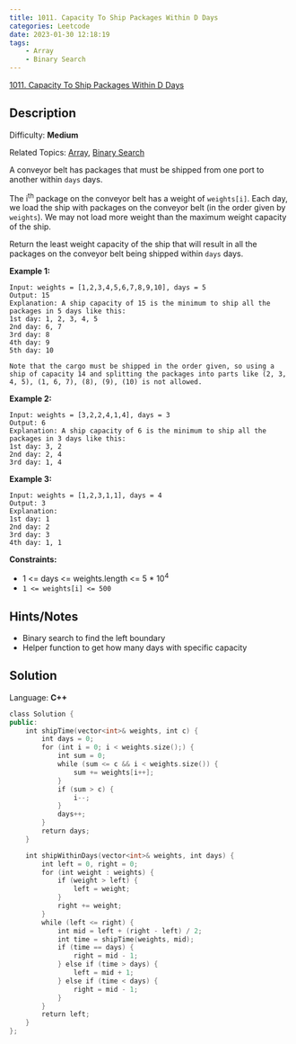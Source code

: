 ```yaml
---
title: 1011. Capacity To Ship Packages Within D Days
categories: Leetcode
date: 2023-01-30 12:18:19
tags:
    - Array
    - Binary Search
---
```


[1011\. Capacity To Ship Packages Within D Days](https://leetcode.com/problems/capacity-to-ship-packages-within-d-days/)

## Description

Difficulty: **Medium**

Related Topics: [Array](https://leetcode.com/tag/array/), [Binary Search](https://leetcode.com/tag/binary-search/)

A conveyor belt has packages that must be shipped from one port to another within `days` days.

The i<sup>th</sup> package on the conveyor belt has a weight of `weights[i]`. Each day, we load the ship with packages on the conveyor belt (in the order given by `weights`). We may not load more weight than the maximum weight capacity of the ship.

Return the least weight capacity of the ship that will result in all the packages on the conveyor belt being shipped within `days` days.

**Example 1:**

```text
Input: weights = [1,2,3,4,5,6,7,8,9,10], days = 5
Output: 15
Explanation: A ship capacity of 15 is the minimum to ship all the packages in 5 days like this:
1st day: 1, 2, 3, 4, 5
2nd day: 6, 7
3rd day: 8
4th day: 9
5th day: 10

Note that the cargo must be shipped in the order given, so using a ship of capacity 14 and splitting the packages into parts like (2, 3, 4, 5), (1, 6, 7), (8), (9), (10) is not allowed.
```

**Example 2:**

```text
Input: weights = [3,2,2,4,1,4], days = 3
Output: 6
Explanation: A ship capacity of 6 is the minimum to ship all the packages in 3 days like this:
1st day: 3, 2
2nd day: 2, 4
3rd day: 1, 4
```

**Example 3:**

```text
Input: weights = [1,2,3,1,1], days = 4
Output: 3
Explanation:
1st day: 1
2nd day: 2
3rd day: 3
4th day: 1, 1
```

**Constraints:**

* 1 <= days <= weights.length <= 5 * 10<sup>4</sup>
* `1 <= weights[i] <= 500`

## Hints/Notes

* Binary search to find the left boundary
* Helper function to get how many days with specific capacity

## Solution

Language: **C++**

```C++
class Solution {
public:
    int shipTime(vector<int>& weights, int c) {
        int days = 0;
        for (int i = 0; i < weights.size();) {
            int sum = 0;
            while (sum <= c && i < weights.size()) {
                sum += weights[i++];
            }
            if (sum > c) {
                i--;
            }
            days++;
        }
        return days;
    }

    int shipWithinDays(vector<int>& weights, int days) {
        int left = 0, right = 0;
        for (int weight : weights) {
            if (weight > left) {
                left = weight;
            }
            right += weight;
        }
        while (left <= right) {
            int mid = left + (right - left) / 2;
            int time = shipTime(weights, mid);
            if (time == days) {
                right = mid - 1;
            } else if (time > days) {
                left = mid + 1;
            } else if (time < days) {
                right = mid - 1;
            }
        }
        return left;
    }
};
```
